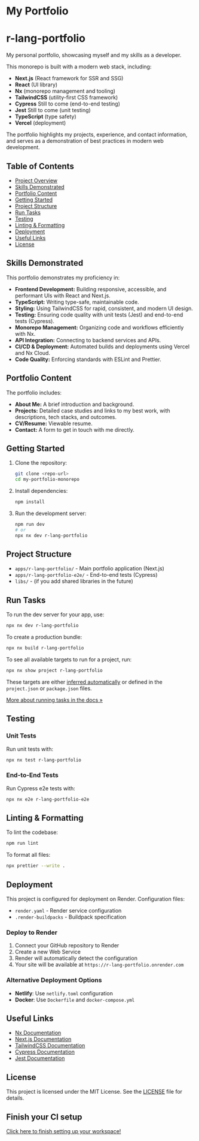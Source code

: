 # My Portfolio

# r-lang-portfolio
My personal portfolio, showcasing myself and my skills as a developer.

This monorepo is built with a modern web stack, including:
- **Next.js** (React framework for SSR and SSG)
- **React** (UI library)
- **Nx** (monorepo management and tooling)
- **TailwindCSS** (utility-first CSS framework)
- **Cypress** Still to come (end-to-end testing)
- **Jest** Still to come (unit testing)
- **TypeScript** (type safety)
- **Vercel** (deployment)

The portfolio highlights my projects, experience, and contact information, and serves as a demonstration of best practices in modern web development.

## Table of Contents

- [Project Overview](#r-lang-portfolio)
- [Skills Demonstrated](#skills-demonstrated)
- [Portfolio Content](#portfolio-content)
- [Getting Started](#getting-started)
- [Project Structure](#project-structure)
- [Run Tasks](#run-tasks)
- [Testing](#testing)
- [Linting & Formatting](#linting--formatting)
- [Deployment](#deployment)
- [Useful Links](#useful-links)
- [License](#license)

## Skills Demonstrated

This portfolio demonstrates my proficiency in:

- **Frontend Development:** Building responsive, accessible, and performant UIs with React and Next.js.
- **TypeScript:** Writing type-safe, maintainable code.
- **Styling:** Using TailwindCSS for rapid, consistent, and modern UI design.
- **Testing:** Ensuring code quality with unit tests (Jest) and end-to-end tests (Cypress).
- **Monorepo Management:** Organizing code and workflows efficiently with Nx.
- **API Integration:** Connecting to backend services and APIs.
- **CI/CD & Deployment:** Automated builds and deployments using Vercel and Nx Cloud.
- **Code Quality:** Enforcing standards with ESLint and Prettier.

## Portfolio Content

The portfolio includes:

- **About Me:** A brief introduction and background.
- **Projects:** Detailed case studies and links to my best work, with descriptions, tech stacks, and outcomes.
- **CV/Resume:** Viewable resume.
- **Contact:** A form to get in touch with me directly.


## Getting Started

1. Clone the repository:
   ```sh
   git clone <repo-url>
   cd my-portfolio-monorepo
   ```
2. Install dependencies:
   ```sh
   npm install
   ```
3. Run the development server:
   ```sh
   npm run dev
   # or
   npx nx dev r-lang-portfolio
   ```

## Project Structure

- `apps/r-lang-portfolio/` - Main portfolio application (Next.js)
- `apps/r-lang-portfolio-e2e/` - End-to-end tests (Cypress)
- `libs/` - (if you add shared libraries in the future)

## Run Tasks

To run the dev server for your app, use:

```sh
npx nx dev r-lang-portfolio
```

To create a production bundle:

```sh
npx nx build r-lang-portfolio
```

To see all available targets to run for a project, run:

```sh
npx nx show project r-lang-portfolio
```

These targets are either [inferred automatically](https://nx.dev/concepts/inferred-tasks?utm_source=nx_project&utm_medium=readme&utm_campaign=nx_projects) or defined in the `project.json` or `package.json` files.

[More about running tasks in the docs &raquo;](https://nx.dev/features/run-tasks?utm_source=nx_project&utm_medium=readme&utm_campaign=nx_projects)

## Testing

### Unit Tests
Run unit tests with:
```sh
npx nx test r-lang-portfolio
```

### End-to-End Tests
Run Cypress e2e tests with:
```sh
npx nx e2e r-lang-portfolio-e2e
```

## Linting & Formatting

To lint the codebase:
```sh
npm run lint
```

To format all files:
```sh
npx prettier --write .
```

## Deployment

This project is configured for deployment on Render. Configuration files:
- `render.yaml` - Render service configuration
- `.render-buildpacks` - Buildpack specification

### Deploy to Render
1. Connect your GitHub repository to Render
2. Create a new Web Service
3. Render will automatically detect the configuration
4. Your site will be available at `https://r-lang-portfolio.onrender.com`

### Alternative Deployment Options
- **Netlify**: Use `netlify.toml` configuration
- **Docker**: Use `Dockerfile` and `docker-compose.yml`

## Useful Links

- [Nx Documentation](https://nx.dev)
- [Next.js Documentation](https://nextjs.org/docs)
- [TailwindCSS Documentation](https://tailwindcss.com/docs)
- [Cypress Documentation](https://docs.cypress.io/)
- [Jest Documentation](https://jestjs.io/docs/getting-started)

## License

This project is licensed under the MIT License. See the [LICENSE](./LICENSE) file for details.


## Finish your CI setup

[Click here to finish setting up your workspace!](https://cloud.nx.app/connect/LbpNYs9x6Y)


